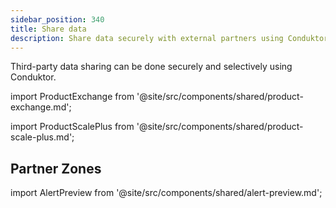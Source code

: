 ```yaml
---
sidebar_position: 340
title: Share data
description: Share data securely with external partners using Conduktor
---
```


Third-party data sharing can be done securely and selectively using Conduktor.

import ProductExchange from '@site/src/components/shared/product-exchange.md';

<ProductExchange />

import ProductScalePlus from '@site/src/components/shared/product-scale-plus.md';

## Partner Zones

import AlertPreview from '@site/src/components/shared/alert-preview.md';

<AlertPreview />
